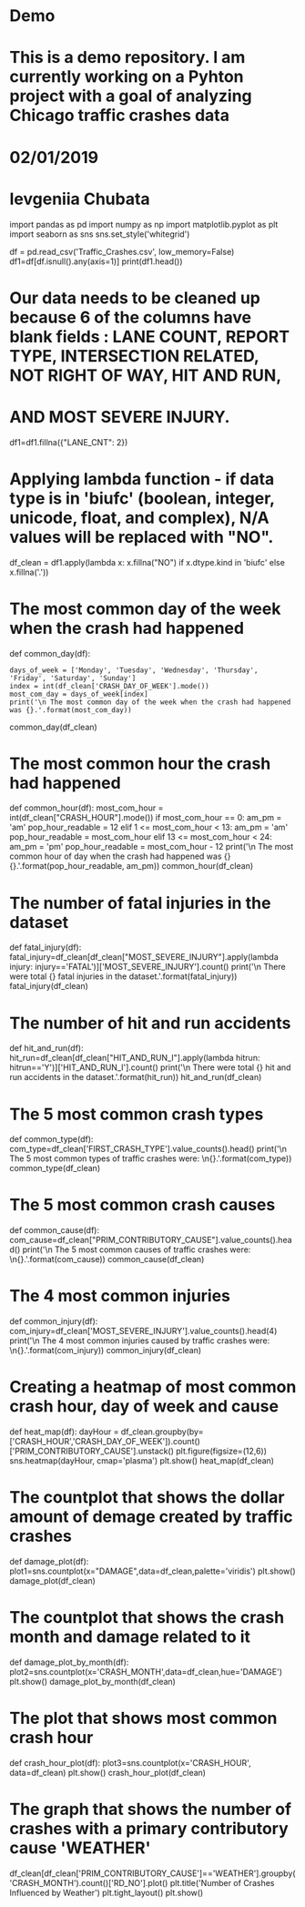 # Demo
# This is a demo repository. I am currently working on a Pyhton project with a goal of analyzing Chicago traffic crashes data
# 02/01/2019
# Ievgeniia Chubata

import pandas as pd 
import numpy as np
import matplotlib.pyplot as plt
import seaborn as sns
sns.set_style('whitegrid')

df = pd.read_csv('Traffic_Crashes.csv', low_memory=False)
df1=df[df.isnull().any(axis=1)]
print(df1.head())

# Our data needs to be cleaned up because 6 of the columns have blank fields : LANE COUNT, REPORT TYPE, INTERSECTION RELATED, NOT RIGHT OF WAY, HIT AND RUN,
# AND MOST SEVERE INJURY.

df1=df1.fillna({"LANE_CNT": 2})

# Applying lambda function - if data type is in 'biufc' (boolean, integer, unicode, float, and complex), N/A values will be replaced with "NO".

df_clean = df1.apply(lambda x: x.fillna("NO") if x.dtype.kind in 'biufc' else x.fillna('.'))


# The most common day of the week when the crash had happened
def common_day(df):

    days_of_week = ['Monday', 'Tuesday', 'Wednesday', 'Thursday', 'Friday', 'Saturday', 'Sunday']
    index = int(df_clean['CRASH_DAY_OF_WEEK'].mode())
    most_com_day = days_of_week[index]
    print('\n The most common day of the week when the crash had happened was {}.'.format(most_com_day))
common_day(df_clean)

# The most common hour the crash had happened
def common_hour(df):
    most_com_hour = int(df_clean["CRASH_HOUR"].mode())
    if most_com_hour == 0:
        am_pm = 'am'
        pop_hour_readable = 12
    elif 1 <= most_com_hour < 13:
        am_pm = 'am'
        pop_hour_readable = most_com_hour
    elif 13 <= most_com_hour < 24:
        am_pm = 'pm'
        pop_hour_readable = most_com_hour - 12
    print('\n The most common hour of day when the crash had happened was {} {}.'.format(pop_hour_readable, am_pm))
common_hour(df_clean)

# The number of fatal injuries in the dataset
def fatal_injury(df):
    fatal_injury=df_clean[df_clean["MOST_SEVERE_INJURY"].apply(lambda injury: injury=='FATAL')]['MOST_SEVERE_INJURY'].count()
    print('\n There were total {} fatal injuries in the dataset.'.format(fatal_injury))
fatal_injury(df_clean)

# The number of hit and run accidents
def hit_and_run(df):
    hit_run=df_clean[df_clean["HIT_AND_RUN_I"].apply(lambda hitrun: hitrun=='Y')]['HIT_AND_RUN_I'].count()
    print('\n There were total {} hit and run accidents in the dataset.'.format(hit_run))
hit_and_run(df_clean)

# The 5 most common crash types
def common_type(df):
    com_type=df_clean['FIRST_CRASH_TYPE'].value_counts().head()
    print('\n The 5 most common types of traffic crashes were: \n{}.'.format(com_type))
common_type(df_clean)
    
# The 5 most common crash causes
def common_cause(df):
    com_cause=df_clean["PRIM_CONTRIBUTORY_CAUSE"].value_counts().head()
    print('\n The 5 most common causes of traffic crashes were: \n{}.'.format(com_cause))
common_cause(df_clean)

# The 4 most common injuries
def common_injury(df):
    com_injury=df_clean['MOST_SEVERE_INJURY'].value_counts().head(4)
    print('\n The 4 most common injuries caused by traffic crashes were: \n{}.'.format(com_injury))
common_injury(df_clean)

# Creating a heatmap of most common crash hour, day of week and cause
def heat_map(df):
    dayHour = df_clean.groupby(by=['CRASH_HOUR','CRASH_DAY_OF_WEEK']).count()['PRIM_CONTRIBUTORY_CAUSE'].unstack()
    plt.figure(figsize=(12,6))
    sns.heatmap(dayHour, cmap='plasma')
    plt.show()
heat_map(df_clean)

# The countplot that shows the dollar amount of demage created by traffic crashes
def damage_plot(df):
    plot1=sns.countplot(x="DAMAGE",data=df_clean,palette='viridis')
    plt.show()
damage_plot(df_clean)

# The countplot that shows the crash month and damage related to it
def damage_plot_by_month(df):
    plot2=sns.countplot(x='CRASH_MONTH',data=df_clean,hue='DAMAGE')
    plt.show()
damage_plot_by_month(df_clean)

# The plot that shows most common crash hour
def crash_hour_plot(df):
    plot3=sns.countplot(x='CRASH_HOUR', data=df_clean)
    plt.show()
crash_hour_plot(df_clean)

# The graph that shows the number of crashes with a primary contributory cause 'WEATHER'
df_clean[df_clean['PRIM_CONTRIBUTORY_CAUSE']=='WEATHER'].groupby('CRASH_MONTH').count()['RD_NO'].plot()
plt.title('Number of Crashes Influenced by Weather')
plt.tight_layout()
plt.show()
